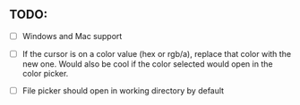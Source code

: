 TODO:
---

- [ ] Windows and Mac support
- [ ] If the cursor is on a color value (hex or rgb/a), replace that color with the new one. Would also be cool if the color selected would open in the color picker.
- [ ] File picker should open in working directory by default

